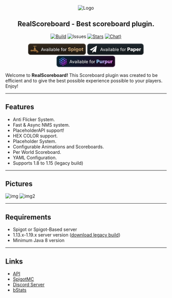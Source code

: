<div align="center">

![Logo](https://i.imgur.com/nTk9ZGd.png)
## RealScoreboard - Best scoreboard plugin.
[![Build](https://img.shields.io/github/workflow/status/JoseGamerPT/RealScoreboard/Publish%20and%20Build)](https://github.com/JoseGamerPT/RealScoreboard/actions)
![Issues](https://img.shields.io/github/issues-raw/JoseGamerPT/RealScoreboard)
[![Stars](https://img.shields.io/github/stars/JoseGamerPT/RealScoreboard)](https://github.com/JoseGamerPT/RealScoreboard/stargazers)
[![Chat)](https://img.shields.io/discord/817810368649887744?logo=discord&logoColor=white)](https://discord.gg/t7gfnYZKy8) 

<a href="/#"><img src="https://raw.githubusercontent.com/intergrav/devins-badges/v2/assets/compact/supported/spigot_46h.png" height="35"></a>
<a href="/#"><img src="https://raw.githubusercontent.com/intergrav/devins-badges/v2/assets/compact/supported/paper_46h.png" height="35"></a>
<a href="/#"><img src="https://raw.githubusercontent.com/intergrav/devins-badges/v2/assets/compact/supported/purpur_46h.png" height="35"></a>

</div>

Welcome to **RealScoreboard!** This Scoreboard plugin was created to be efficient and to give the best possible experience possible to your players. Enjoy!

----

## Features
* Anti Flicker System.
* Fast & Async NMS system.
* PlaceholderAPI support!
* HEX COLOR support.
* Placeholder System.
* Configurable Animations and Scoreboards.
* Per World Scoreboard.
* YAML Configuration.
* Supports 1.8 to 1.15 (legacy build)

----

## Pictures
![img](https://i.imgur.com/ljaxLtf.png)
![img2](https://i.imgur.com/hHsXp54.gif)

----

## Requirements
* Spigot or Spigot-Based server
* 1.13.x-1.19.x server version ([download legacy build](https://www.spigotmc.org/resources/realscoreboard-1-13-to-1-17-1.22928/download?version=306669))
* Minimum Java 8 version

----

## Links
* [API](https://github.com/JoseGamerPT/RealScoreboard/blob/master/api.md)
* [SpigotMC](https://www.spigotmc.org/resources/realscoreboard-1-13-to-1-19-2.22928/)
* [Discord Server](https://discord.gg/t7gfnYZKy8)
* [bStats](https://bstats.org/plugin/bukkit/RealScoreboard/10080)
